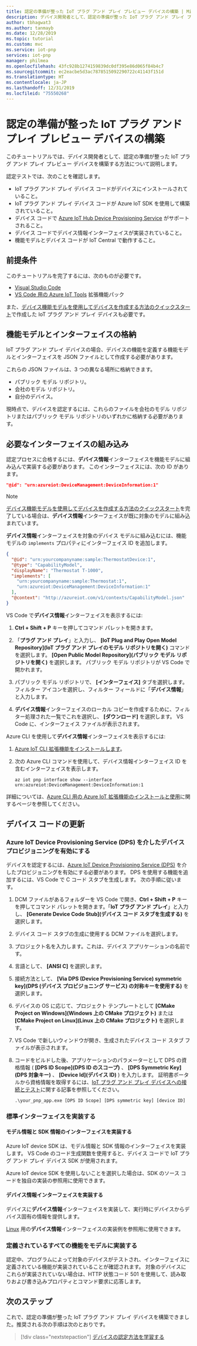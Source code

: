 ```yaml
---
title: 認定の準備が整った IoT プラグ アンド プレイ プレビュー デバイスの構築 | Microsoft Docs
description: デバイス開発者として、認定の準備が整った IoT プラグ アンド プレイ プレビュー デバイスを構築する方法について学習します。
author: tbhagwat3
ms.author: tanmayb
ms.date: 12/28/2019
ms.topic: tutorial
ms.custom: mvc
ms.service: iot-pnp
services: iot-pnp
manager: philmea
ms.openlocfilehash: 43fc928b1274159839dc0df395e86d065f84b4c7
ms.sourcegitcommit: ec2eacbe5d3ac7878515092290722c41143f151d
ms.translationtype: HT
ms.contentlocale: ja-JP
ms.lasthandoff: 12/31/2019
ms.locfileid: "75550268"
---
```

# <a name="build-an-iot-plug-and-play-preview-device-thats-ready-for-certification"></a>認定の準備が整った IoT プラグ アンド プレイ プレビュー デバイスの構築

このチュートリアルでは、デバイス開発者として、認定の準備が整った IoT プラグ アンド プレイ プレビュー デバイスを構築する方法について説明します。

認定テストでは、次のことを確認します。

- IoT プラグ アンド プレイ デバイス コードがデバイスにインストールされていること。
- IoT プラグ アンド プレイ デバイス コードが Azure IoT SDK を使用して構築されていること。
- デバイス コードで [Azure IoT Hub Device Provisioning Service](../iot-dps/about-iot-dps.md) がサポートされること。
- デバイス コードでデバイス情報インターフェイスが実装されていること。
- 機能モデルとデバイス コードが IoT Central で動作すること。

## <a name="prerequisites"></a>前提条件

このチュートリアルを完了するには、次のものが必要です。

- [Visual Studio Code](https://code.visualstudio.com/download)
- [VS Code 用の Azure IoT Tools](https://marketplace.visualstudio.com/items?itemName=vsciot-vscode.azure-iot-tools) 拡張機能パック

また、[デバイス機能モデルを使用してデバイスを作成する方法のクイックスタート](quickstart-create-pnp-device-windows.md)で作成した IoT プラグ アンド プレイ デバイスも必要です。

## <a name="store-a-capability-model-and-interfaces"></a>機能モデルとインターフェイスの格納

IoT プラグ アンド プレイ デバイスの場合、デバイスの機能を定義する機能モデルとインターフェイスを JSON ファイルとして作成する必要があります。

これらの JSON ファイルは、3 つの異なる場所に格納できます。

- パブリック モデル リポジトリ。
- 会社のモデル リポジトリ。
- 自分のデバイス。

現時点で、デバイスを認定するには、これらのファイルを会社のモデル リポジトリまたはパブリック モデル リポジトリのいずれかに格納する必要があります。

## <a name="include-the-required-interfaces"></a>必要なインターフェイスの組み込み

認定プロセスに合格するには、**デバイス情報**インターフェイスを機能モデルに組み込んで実装する必要があります。 このインターフェイスには、次の ID があります。

```json
"@id": "urn:azureiot:DeviceManagement:DeviceInformation:1"
```

> [!NOTE]
> [デバイス機能モデルを使用してデバイスを作成する方法のクイックスタート](quickstart-create-pnp-device-windows.md)を完了している場合は、**デバイス情報**インターフェイスが既に対象のモデルに組み込まれています。

**デバイス情報**インターフェイスを対象のデバイス モデルに組み込むには、機能モデルの `implements` プロパティにインターフェイス ID を追加します。

```json
{
  "@id": "urn:yourcompanyname:sample:ThermostatDevice:1",
  "@type": "CapabilityModel",
  "displayName": "Thermostat T-1000",
  "implements": [
    "urn:yourcompanyname:sample:Thermostat:1",
    "urn:azureiot:DeviceManagement:DeviceInformation:1"
  ],
  "@context": "http://azureiot.com/v1/contexts/CapabilityModel.json"
}
```

VS Code で**デバイス情報**インターフェイスを表示するには:

1. **Ctrl + Shift + P** キーを押してコマンド パレットを開きます。

1. 「**プラグ アンド プレイ**」と入力し、 **[IoT Plug and Play Open Model Repository]\(IoT プラグ アンド プレイのモデル リポジトリを開く\)** コマンドを選択します。 **[Open Public Model Repository]\(パブリック モデル リポジトリを開く\)** を選択します。 パブリック モデル リポジトリが VS Code で開かれます。

1. パブリック モデル リポジトリで、 **[インターフェイス]** タブを選択します。フィルター アイコンを選択し、フィルター フィールドに「**デバイス情報**」と入力します。

1. **デバイス情報**インターフェイスのローカル コピーを作成するために、フィルター処理された一覧でこれを選択し、 **[ダウンロード]** を選択します。 VS Code に、インターフェイス ファイルが表示されます。

Azure CLI を使用して**デバイス情報**インターフェイスを表示するには:

1. [Azure IoT CLI 拡張機能をインストールします](howto-install-pnp-cli.md)。

1. 次の Azure CLI コマンドを使用して、デバイス情報インターフェイス ID を含むインターフェイスを表示します。

    ```cmd/sh
    az iot pnp interface show --interface urn:azureiot:DeviceManagement:DeviceInformation:1
    ```

詳細については、[Azure CLI 用の Azure IoT 拡張機能のインストールと使用](howto-install-pnp-cli.md)に関するページを参照してください。

## <a name="update-device-code"></a>デバイス コードの更新

### <a name="enable-device-provisioning-through-the-azure-iot-device-provisioning-service-dps"></a>Azure IoT Device Provisioning Service (DPS) を介したデバイス プロビジョニングを有効にする

デバイスを認定するには、[Azure IoT Device Provisioning Service (DPS)](https://docs.microsoft.com/azure/iot-dps/about-iot-dps) を介したプロビジョニングを有効にする必要があります。 DPS を使用する機能を追加するには、VS Code で C コード スタブを生成します。 次の手順に従います。

1. DCM ファイルがあるフォルダーを VS Code で開き、**Ctrl + Shift + P** キーを押してコマンド パレットを開きます。「**IoT プラグ アンド プレイ**」と入力し、 **[Generate Device Code Stub]\(デバイス コード スタブを生成する\)** を選択します。

1. デバイス コード スタブの生成に使用する DCM ファイルを選択します。

1. プロジェクト名を入力します。これは、デバイス アプリケーションの名前です。

1. 言語として、 **[ANSI C]** を選択します。

1. 接続方法として、 **[Via DPS (Device Provisioning Service) symmetric key]\(DPS (デバイス プロビジョニング サービス) の対称キーを使用する\)** を選択します。

1. デバイスの OS に応じて、プロジェクト テンプレートとして **[CMake Project on Windows]\(Windows 上の CMake プロジェクト\)** または **[CMake Project on Linux]\(Linux 上の CMake プロジェクト\)** を選択します。

1. VS Code で新しいウィンドウが開き、生成されたデバイス コード スタブ ファイルが表示されます。

1. コードをビルドした後、アプリケーションのパラメーターとして DPS の資格情報 ( **[DPS ID Scope]\(DPS ID のスコープ\)** 、 **[DPS Symmetric Key]\(DPS 対象キー\)** 、 **[Device Id]\(デバイス ID\)** ) を入力します。 証明書ポータルから資格情報を取得するには、[IoT プラグ アンド プレイ デバイスへの接続とテスト](tutorial-certification-test.md#connect-and-discover-interfaces)に関する記事を参照してください。

    ```cmd/sh
    .\your_pnp_app.exe [DPS ID Scope] [DPS symmetric key] [device ID]
    ```

### <a name="implement-standard-interfaces"></a>標準インターフェイスを実装する

#### <a name="implement-the-model-information-and-sdk-information-interfaces"></a>モデル情報と SDK 情報のインターフェイスを実装する

Azure IoT device SDK は、モデル情報と SDK 情報のインターフェイスを実装します。 VS Code のコード生成関数を使用すると、デバイス コードで IoT プラグ アンド プレイ デバイス SDK が使用されます。

Azure IoT device SDK を使用しないことを選択した場合は、SDK のソース コードを独自の実装の参照用に使用できます。

#### <a name="implement-the-device-information-interface"></a>デバイス情報インターフェイスを実装する

デバイスに**デバイス情報**インターフェイスを実装して、実行時にデバイスからデバイス固有の情報を提供します。

[Linux](https://github.com/Azure/azure-iot-sdk-c/tree/public-preview) 用の**デバイス情報**インターフェイスの実装例を参照用に使用できます。

### <a name="implement-all-the-capabilities-defined-in-your-model"></a>定義されているすべての機能をモデルに実装する

認定中、プログラムによって対象のデバイスがテストされ、インターフェイスに定義されている機能が実装されていることが確認されます。 対象のデバイスにこれらが実装されていない場合は、HTTP 状態コード 501 を使用して、読み取りおよび書き込みプロパティとコマンド要求に応答します。

## <a name="next-steps"></a>次のステップ

これで、認定の準備が整った IoT プラグ アンド プレイ デバイスを構築できました。推奨される次の手順は次のとおりです。

> [!div class="nextstepaction"]
> [デバイスの認定方法を学習する](tutorial-certification-test.md)
